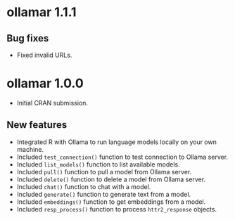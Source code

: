 # ollamar 1.1.1

## Bug fixes

- Fixed invalid URLs.

# ollamar 1.0.0

* Initial CRAN submission.

## New features

- Integrated R with Ollama to run language models locally on your own machine. 
- Included `test_connection()` function to test connection to Ollama server.
- Included `list_models()` function to list available models.
- Included `pull()` function to pull a model from Ollama server.
- Included `delete()` function to delete a model from Ollama server.
- Included `chat()` function to chat with a model.
- Included `generate()` function to generate text from a model.
- Included `embeddings()` function to get embeddings from a model.
- Included `resp_process()` function to process `httr2_response` objects.

